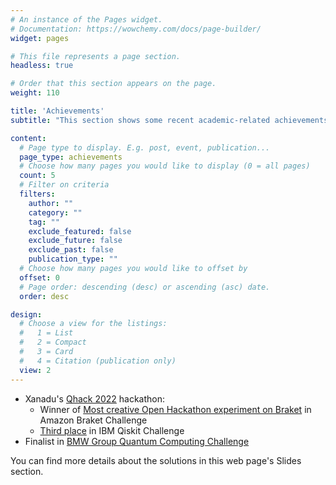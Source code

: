 ```yaml
---
# An instance of the Pages widget.
# Documentation: https://wowchemy.com/docs/page-builder/
widget: pages

# This file represents a page section.
headless: true

# Order that this section appears on the page.
weight: 110

title: 'Achievements'
subtitle: "This section shows some recent academic-related achievements."

content:
  # Page type to display. E.g. post, event, publication...
  page_type: achievements
  # Choose how many pages you would like to display (0 = all pages)
  count: 5
  # Filter on criteria
  filters:
    author: ""
    category: ""
    tag: ""
    exclude_featured: false
    exclude_future: false
    exclude_past: false
    publication_type: ""
  # Choose how many pages you would like to offset by
  offset: 0
  # Page order: descending (desc) or ascending (asc) date.
  order: desc

design:
  # Choose a view for the listings:
  #   1 = List
  #   2 = Compact
  #   3 = Card
  #   4 = Citation (publication only)
  view: 2
---
```


- Xanadu's [Qhack 2022](https://qhack.ai/) hackathon:
  - Winner of [Most creative Open Hackathon experiment on Braket](https://aws.amazon.com/blogs/quantum-computing/qhack-2022-highlights-and-amazon-braket-challenge-winners-announced/) in Amazon Braket Challenge
  - [Third place](https://pennylane.ai/blog/2022/03/qhack-2022-the-one-of-a-kind-celebration-of-quantum-computing/) in IBM Qiskit Challenge
- Finalist in [BMW Group Quantum Computing Challenge](https://www.press.bmwgroup.com/global/article/detail/T0362463EN/bmw-group-quantum-computing-challenge:-the-winners-have-been-decided?language=en)

You can find more details about the solutions in this web page's Slides section.